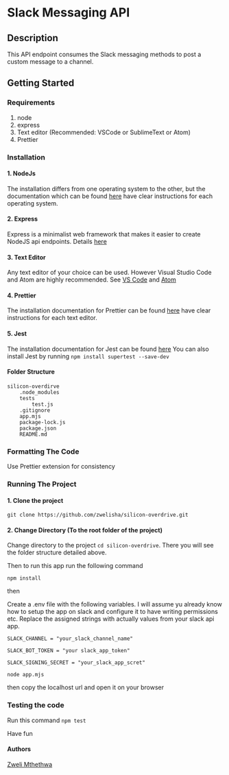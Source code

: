 # Slack Messaging API

## Description
This API endpoint consumes the Slack messaging methods to 
post a custom message to a channel.

## Getting Started

### Requirements

1. node
2. express
3. Text editor (Recommended: VSCode or SublimeText or Atom)
4. Prettier
   
### Installation

#### 1. NodeJs

The installation differs from one operating system to the other, but the documentation which can be found [here](https://nodejs.org/en) have clear instructions for each operating system.

#### 2. Express

Express is a minimalist web framework that makes it easier to create NodeJS api endpoints.
Details [here](https://expressjs.com/)

#### 3. Text Editor
Any text editor of your choice can be used. However Visual Studio Code and Atom are highly recommended. See [VS Code](https://code.visualstudio.com/) and [Atom](https://atom-editor.cc/)

#### 4. Prettier
The installation documentation for Prettier can be found [here](https://prettier.io/) have clear instructions for each text editor.

#### 5. Jest
The installation documentation for Jest can be found [here](https://jestjs.io/docs/getting-started)
You can also install Jest by running 
```npm install supertest --save-dev```

#### Folder Structure

```
silicon-overdirve
    .node_modules
    tests
        test.js
    .gitignore
    app.mjs
    package-lock.js
    package.json
    README.md
```

### Formatting The Code

Use Prettier extension for consistency

### Running The Project

#### 1. Clone the project
```
git clone https://github.com/zwelisha/silicon-overdrive.git
```

#### 2. Change Directory (To the root folder of the project)

Change directory to the project `cd silicon-overdrive`.
There you will see the folder structure detailed above.



Then to run this app run the following command

```
npm install
```
then 

Create a .env file with the following variables.
I will assume yu already know how to setup the app on slack and 
configure it to have writing permissions etc. Replace the assigned strings
with actually values from your slack api app.

```
SLACK_CHANNEL = "your_slack_channel_name"

SLACK_BOT_TOKEN = "your slack_app_token"

SLACK_SIGNING_SECRET = "your_slack_app_scret"
```
```
node app.mjs
```
then copy the localhost url and open it on your browser

### Testing the code
Run this command 
```npm test```

Have fun

#### Authors

[Zweli Mthethwa](https://www.linkedin.com/in/zweli-mthethwa-244b45a8/)